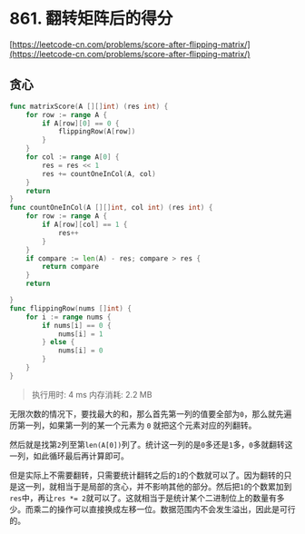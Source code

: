 # 861. 翻转矩阵后的得分
[https://leetcode-cn.com/problems/score-after-flipping-matrix/](https://leetcode-cn.com/problems/score-after-flipping-matrix/) 
## 贪心
```go
func matrixScore(A [][]int) (res int) {
	for row := range A {
		if A[row][0] == 0 {
			flippingRow(A[row])
		}
	}
	for col := range A[0] {
		res = res << 1
		res += countOneInCol(A, col)
	}
	return
}
func countOneInCol(A [][]int, col int) (res int) {
	for row := range A {
		if A[row][col] == 1 {
			res++
		}
	}
	if compare := len(A) - res; compare > res {
		return compare
	}
	return

}
func flippingRow(nums []int) {
	for i := range nums {
		if nums[i] == 0 {
			nums[i] = 1
		} else {
			nums[i] = 0
		}
	}
}
```
>执行用时: 4 ms
内存消耗: 2.2 MB

无限次数的情况下，要找最大的和，那么首先第一列的值要全部为`0`，那么就先遍历第一列，如果第一列的某一个元素为 `0` 就把这个元素对应的列翻转。

然后就是找第`2`列至第`len(A[0])`列了。统计这一列的是`0`多还是`1`多，`0`多就翻转这一列，如此循环最后再计算即可。

但是实际上不需要翻转，只需要统计翻转之后的`1`的个数就可以了。因为翻转的只是这一列，就相当于是局部的贪心，并不影响其他的部分。然后把`1`的个数累加到`res`中，再让`res *= 2`就可以了。这就相当于是统计某个二进制位上的数量有多少。而乘二的操作可以直接换成左移一位。数据范围内不会发生溢出，因此是可行的。
